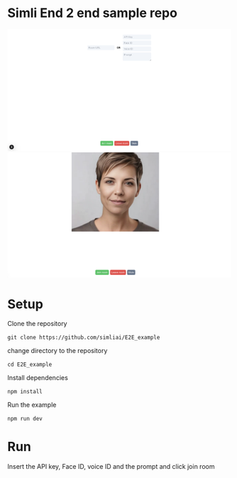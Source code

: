 


# Simli End 2 end sample repo

![image](/images/screenshot.png)
![image](/images/screenshot2.png)


# Setup

Clone the repository
```
git clone https://github.com/simliai/E2E_example
```

change directory to the repository
```
cd E2E_example
```

Install dependencies
```
npm install
```

Run the example
```
npm run dev
```

# Run

Insert the API key, Face ID, voice ID and the prompt and click join room